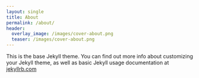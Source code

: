 ```yaml
---
layout: single
title: About
permalink: /about/
header:
  overlay_image: /images/cover-about.png
  teaser: /images/cover-about.png
---
```


This is the base Jekyll theme. You can find out more info about customizing your Jekyll theme, as well as basic Jekyll usage documentation at [jekyllrb.com](https://jekyllrb.com/)

